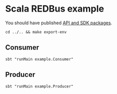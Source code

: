 # Scala REDBus example

You should have published [API and SDK packages](../../api/scala/redbus/README.md).

```shell
cd ../.. && make export-env
```

## Consumer

```shell
sbt "runMain example.Consumer"
```

## Producer

```shell
sbt "runMain example.Producer"
```